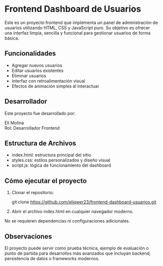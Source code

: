 # Frontend Dashboard de Usuarios

Este es un proyecto frontend que implementa un panel de administración de usuarios utilizando HTML, CSS y JavaScript puro. Su objetivo es ofrecer una interfaz limpia, sencilla y funcional para gestionar usuarios de forma básica.

## Funcionalidades

- Agregar nuevos usuarios
- Editar usuarios existentes
- Eliminar usuarios
- Interfaz con retroalimentación visual
- Efectos de animación simples al interactuar

## Desarrollador

Este proyecto fue desarrollado por:

Eli Molina  
Rol: Desarrollador Frontend

## Estructura de Archivos

- index.html: estructura principal del sitio
- styles.css: estilos personalizados y diseño visual
- script.js: lógica de funcionamiento del dashboard

## Cómo ejecutar el proyecto

1. Clonar el repositorio:

   git clone https://github.com/eliqwer23/frontend-dashboard-usuarios.git

2. Abrir el archivo index.html en cualquier navegador moderno.

No se requieren dependencias ni configuraciones adicionales.

## Observaciones

El proyecto puede servir como prueba técnica, ejemplo de evaluación o punto de partida para desarrollos más avanzados que incluyan backend, persistencia de datos o frameworks modernos.
